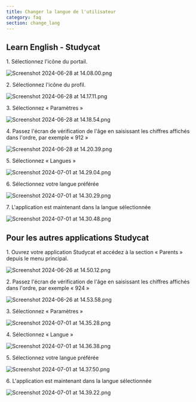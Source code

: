 ```yaml
---
title: Changer la langue de l'utilisateur
category: faq
section: change_lang
---
```

## Learn English \- Studycat


1\. Sélectionnez l'icône du portail.


![Screenshot 2024-06-28 at 14.08.00.png](https://help.studycat.com/hc/article_attachments/34476207796761)


 


2\. Sélectionnez l'icône du profil.


![Screenshot 2024-06-28 at 14.17.11.png](https://help.studycat.com/hc/article_attachments/34476207805465)


 


3\. Sélectionnez « Paramètres »


![Screenshot 2024-06-28 at 14.18.54.png](https://help.studycat.com/hc/article_attachments/34476197946521)


 


4\. Passez l'écran de vérification de l'âge en saisissant les chiffres affichés dans l'ordre, par exemple « 912 »


![Screenshot 2024-06-28 at 14.20.39.png](https://help.studycat.com/hc/article_attachments/34476207809817)


5\. Sélectionnez « Langues »


![Screenshot 2024-07-01 at 14.29.04.png](https://help.studycat.com/hc/article_attachments/34476207810969)


 


6\. Sélectionnez votre langue préférée


​![Screenshot 2024-07-01 at 14.30.29.png](https://help.studycat.com/hc/article_attachments/34476197954841)


7\. L'application est maintenant dans la langue sélectionnée


![Screenshot 2024-07-01 at 14.30.48.png](https://help.studycat.com/hc/article_attachments/34476207816729)


 


## Pour les autres applications Studycat


 


1\. Ouvrez votre application Studycat et accédez à la section « Parents » depuis le menu principal.


![Screenshot 2024-06-26 at 14.50.12.png](https://help.studycat.com/hc/article_attachments/34476197959449)


2\. Passez l'écran de vérification de l'âge en saisissant les chiffres affichés dans l'ordre, par exemple « 924 »


![Screenshot 2024-06-26 at 14.53.58.png](https://help.studycat.com/hc/article_attachments/34476197961241)


 


3\. Sélectionnez « Paramètres »


![Screenshot 2024-07-01 at 14.35.28.png](https://help.studycat.com/hc/article_attachments/34476207824025)


 


4\. Sélectionnez « Langue »


![Screenshot 2024-07-01 at 14.36.38.png](https://help.studycat.com/hc/article_attachments/34476207825689)


 


5\. Sélectionnez votre langue préférée


![Screenshot 2024-07-01 at 14.37.50.png](https://help.studycat.com/hc/article_attachments/34476207831705)


 


6\. L'application est maintenant dans la langue sélectionnée


![Screenshot 2024-07-01 at 14.39.22.png](https://help.studycat.com/hc/article_attachments/34476197982617)